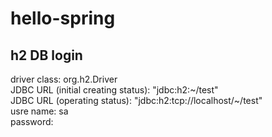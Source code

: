 # hello-spring
## h2 DB login
driver class: org.h2.Driver<br/>
JDBC URL (initial creating status): "jdbc:h2:\~/test"<br/>
JDBC URL (operating status): "jdbc:h2:tcp://localhost/\~/test"<br/>
usre name: sa<br/>
password:<br/>
